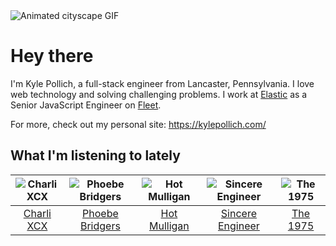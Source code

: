 <img src="https://user-images.githubusercontent.com/6766512/135288438-ea1a76ef-ac5f-4654-a3fa-1027d08ee3fb.gif" alt="Animated cityscape GIF" />

# Hey there


I'm Kyle Pollich, a full-stack engineer from Lancaster, Pennsylvania. I love web technology and solving challenging problems.
I work at [Elastic](https://www.elastic.co/) as a Senior JavaScript Engineer on [Fleet](https://www.elastic.co/guide/en/fleet/current/fleet-overview.html).

For more, check out my personal site: https://kylepollich.com/

## What I'm listening to lately

<!-- begin artists -->
  |![Charli XCX](https://i.scdn.co/image/ab6761610000f178576cb43281160e345f728b71)|![Phoebe Bridgers](https://i.scdn.co/image/ab6761610000f178626686e362d30246e816cc5b)|![Hot Mulligan](https://i.scdn.co/image/ab6761610000f178ee0afe7cc83d3700ef6200b9)|![Sincere Engineer](https://i.scdn.co/image/ab6761610000f178fec1a211b8eee7550d8deabb)|![The 1975](https://i.scdn.co/image/ab6761610000f178592231ad18aab7a47772a958)|
  |:---:|:---:|:---:|:---:|:---:|
  |[Charli XCX](https://open.spotify.com/artist/25uiPmTg16RbhZWAqwLBy5)|[Phoebe Bridgers](https://open.spotify.com/artist/1r1uxoy19fzMxunt3ONAkG)|[Hot Mulligan](https://open.spotify.com/artist/1lKZzN2d4IqiEYxyECIEHI)|[Sincere Engineer](https://open.spotify.com/artist/5l1QyUoZFlqTKJ1NrbCTu1)|[The 1975](https://open.spotify.com/artist/3mIj9lX2MWuHmhNCA7LSCW)|
<!-- end artists -->
